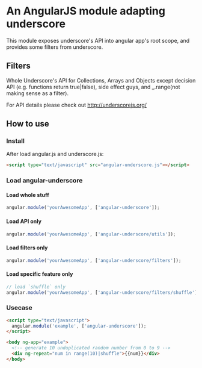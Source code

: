 # An AngularJS module adapting underscore

This module exposes underscore's API into angular app's root scope,
and provides some filters from underscore.


## Filters

Whole Underscore's API for Collections, Arrays and Objects except decision API
(e.g. functions return true|false), side effect guys, and _.range(not making sense as a filter).


For API details please check out http://underscorejs.org/

## How to use

### Install

After load angular.js and underscore.js:

```html
<script type="text/javascript" src="angular-underscore.js"></script>
```

### Load angular-underscore

#### Load whole stuff

```javascript
angular.module('yourAwesomeApp', ['angular-underscore']);
```

#### Load API only

```javascript
angular.module('yourAwesomeApp', ['angular-underscore/utils']);
```

#### Load filters only

```javascript
angular.module('yourAwesomeApp', ['angular-underscore/filters']);
```

#### Load specific feature only

```javascript
// load `shuffle` only
angular.module('yourAwesomeApp', ['angular-underscore/filters/shuffle']);
```

### Usecase

```html
<script type="text/javascript">
  angular.module('example', ['angular-underscore']);
</script>

<body ng-app="example">
  <!-- generate 10 unduplicated random number from 0 to 9 -->
  <div ng-repeat="num in range(10)|shuffle">{{num}}</div>
</body>
```
